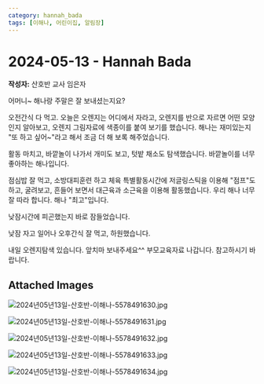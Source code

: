 ```yaml
---
category: hannah_bada
tags: [이해나, 어린이집, 알림장]
---
```


# 2024-05-13 - Hannah Bada

**작성자:** 산호반 교사 임은자  

어머니~  해나랑 주말은 잘 보내셨는지요?

오전간식 다 먹고. 오늘은 오렌지는 어디에서 자라고, 오렌지를 반으로 자르면 어떤 모양인지 알아보고, 오렌지 그림자료에 색종이를 붙여 보기를 했습니다.  해나는 재미있는지 "또 하고 싶어~"라고 해서 조금 더 해 보록 해주었습니다.

활동 마치고, 바깥놀이 나가서 개미도 보고, 텃밭 채소도 탐색했습니다. 바깥놀이를 너무 좋아하는 해나입니다.

점심밥 잘 먹고, 소방대피훈련 하고 체육 특별활동시간에 저글링스틱을 이용해 "점프"도 하고, 굴려보고, 흔들어 보면서 대근육과 소근육을 이용해 활동했습니다. 우리 해나 너무 잘 따라 합니다. 해나 "최고"입니다.

낮잠시간에 피곤했는지  바로  잠들었습니다.

낮잠 자고 일어나 오후간식  잘 먹고, 하원했습니다.

내일 오렌지탐색 있습니다. 앞치마 보내주세요^^
부모교육자료 나갑니다. 참고하시기 바랍니다.

## Attached Images
![2024년05년13일-산호반-이해나-5578491630.jpg](d:\Users\hannah\Downloads\kids\photo\2024년05년13일-산호반-이해나-5578491630.jpg)

![2024년05년13일-산호반-이해나-5578491631.jpg](d:\Users\hannah\Downloads\kids\photo\2024년05년13일-산호반-이해나-5578491631.jpg)

![2024년05년13일-산호반-이해나-5578491632.jpg](d:\Users\hannah\Downloads\kids\photo\2024년05년13일-산호반-이해나-5578491632.jpg)

![2024년05년13일-산호반-이해나-5578491633.jpg](d:\Users\hannah\Downloads\kids\photo\2024년05년13일-산호반-이해나-5578491633.jpg)

![2024년05년13일-산호반-이해나-5578491634.jpg](d:\Users\hannah\Downloads\kids\photo\2024년05년13일-산호반-이해나-5578491634.jpg)

